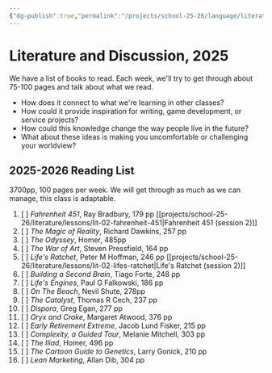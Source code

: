 ```yaml
---
{"dg-publish":true,"permalink":"/projects/school-25-26/language/literature-2025/"}
---
```




# Literature and Discussion, 2025

We have a list of books to read. Each week, we'll try to get through about 75-100 pages and talk about what we read. 

- How does it connect to what we're learning in other classes?
- How could it provide inspiration for writing, game development, or service projects?
- How could this knowledge change the way people live in the future?
- What about these ideas is making you uncomfortable or challenging your worldview?

## 2025-2026 Reading List

3700pp, 100 pages per week. We will get through as much as we can manage, this class is adaptable.

1. [ ] _Fahrenheit 451_, Ray Bradbury, 179 pp [[projects/school-25-26/literature/lessons/lit-02-fahrenheit-451\|Fahrenheit 451 (session 2)]]
2. [ ] _The Magic of Reality_, Richard Dawkins, 257 pp
3. [ ] _The Odyssey_, Homer, 485pp
4. [ ] _The War of Art_, Steven Pressfield, 164 pp
5. [ ] _Life's Ratchet_, Peter M Hoffman, 246 pp [[projects/school-25-26/literature/lessons/lit-02-lifes-ratchet\|Life's Ratchet (session 2)]]
6. [ ] _Building a Second Brain_, Tiago Forte, 248 pp
7. [ ] _Life's Engines_, Paul G Falkowski, 186 pp
8. [ ] _On The Beach_, Nevil Shute, 278pp
9. [ ] _The Catalyst_, Thomas R Cech, 237 pp
10. [ ] _Dispora_, Greg Egan, 277 pp
11. [ ] _Oryx and Crake_, Margaret Atwood, 376 pp
12. [ ] _Early Retirement Extreme_, Jacob Lund Fisker, 215 pp
13. [ ] _Complexity, a Guided Tour_, Melanie Mitchell, 303 pp
14. [ ] _The Iliad_, Homer, 496 pp
15. [ ] _The Cartoon Guide to Genetics_, Larry Gonick, 210 pp
16. [ ] _Lean Marketing_, Allan Dib, 304 pp
